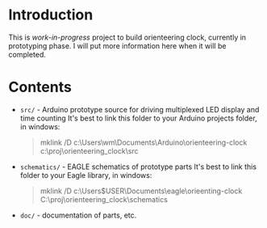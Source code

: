 # Introduction
This is *work-in-progress* project to build orienteering clock, currently in prototyping phase. I will put more information here when it will be completed.

# Contents
 * `src/` - Arduino prototype source for driving multiplexed LED display and time counting
  It's best to link this folder to your Arduino projects folder, in windows:
    > mklink /D c:\Users\wm\Documents\Arduino\orienteering-clock c:\proj\orienteering_clock\src
 * `schematics/` - EAGLE schematics of prototype parts
  It's best to link this folder to your Eagle library, in windows:
    > mklink /D c:\Users\$USER\Documents\eagle\orieenting-clock C:\proj\orienteering_clock\schematics
 * `doc/` - documentation of parts, etc.

